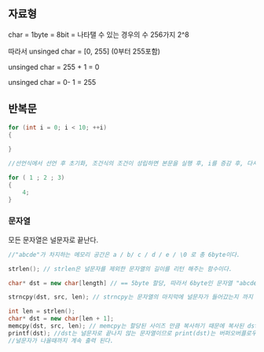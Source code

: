 ## 자료형

char = 1byte  = 8bit = 나타탤 수 있는 경우의 수 256가지 2^8 

따라서 unsinged char = [0, 255] (0부터 255포함)

unsinged char = 255 + 1 = 0 

unsinged char = 0- 1 = 255



## 반복문

```cpp
for (int i = 0; i < 10; ++i)
{
    
}

//선언식에서 선언 후 초기화, 조건식의 조건이 성립하면 본문을 실행 후, i를 증감 후, 다시 조건식에 들어가서 조건을 확인

for ( 1 ; 2 ; 3)
{
    4;
}
```



### 문자열



모든 문자열은 널문자로 끝난다.

```cpp
//"abcde"가 차지하는 메모리 공간은 a / b/ c / d / e / \0 로 총 6byte이다.

strlen(); // strlen은 널문자를 제외한 문자열의 길이를 리턴 해주는 함수이다.

char* dst = new char[length] // == 5byte 할당, 따라서 6byte인 문자열 "abcde"는 strncpy로 복사되지 않는다.

strncpy(dst, src, len); // strncpy는 문자열의 마지막에 널문자가 들어갔는지 까지 확인해준다. 
```

```cpp
int len = strlen();
char* dst = new char[len + 1];
memcpy(dst, src, len); // memcpy는 할당된 사이즈 만큼 복사하기 때문에 복사된 dst에 마지막에 널문자가 복사되지 않는다.
printf(dst); //dst는 널문자로 끝나지 않는 문자열이므로 print(dst)는 버퍼오버플로우가 발생한다.
//널문자가 나올때까지 계속 출력 된다.
```

